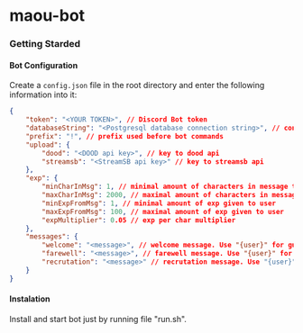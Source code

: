 # maou-bot

### Getting Starded

#### Bot Configuration
Create a `config.json` file in the root directory and enter the following information into it:
```json
{
    "token": "<YOUR TOKEN>", // Discord Bot token
    "databaseString": "<Postgresql database connection string>", // connection string
    "prefix": "!", // prefix used before bot commands
    "upload": {
        "dood": "<DOOD api key>", // key to dood api
        "streamsb": "<StreamSB api key>" // key to streamsb api
    },
    "exp": {
        "minCharInMsg": 1, // minimal amount of characters in message to calculate exp from it
        "maxCharInMsg": 2000, // maximal amount of characters in message to calculate exp from it
        "minExpFromMsg": 1, // minimal amount of exp given to user
        "maxExpFromMsg": 100, // maximal amount of exp given to user
        "expMultiplier": 0.05 // exp per char multiplier
    },
    "messages": {
        "welcome": "<message>", // welcome message. Use "{user}" for guild member mention
        "farewell": "<message>", // farewell message. Use "{user}" for guild member mention
        "recrutation": "<message>" // recrutation message. Use "{user}" for guild member mention
    }
}
```

#### Instalation
Install and start bot just by running file "run.sh".
